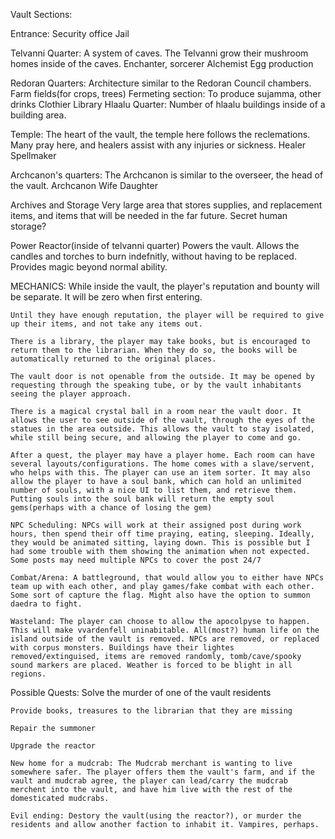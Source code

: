 Vault Sections:

Entrance:
    Security office
    Jail




Telvanni Quarter: A system of caves. The Telvanni grow their mushroom homes inside of the caves.
    Enchanter, sorcerer
    Alchemist
    Egg production

Redoran Quarters: Architecture similar to the Redoran Council chambers.
    Farm fields(for crops, trees)
    Fermeting section: To produce sujamma, other drinks
    Clothier
    Library
Hlaalu Quarter: Number of hlaalu buildings inside of a building area.


Temple: The heart of the vault, the temple here follows the reclemations. Many pray here, and healers assist with any injuries or sickness.
    Healer
    Spellmaker

Archcanon's quarters: The Archcanon is similar to the overseer, the head of the vault.
    Archcanon
    Wife
    Daughter

Archives and Storage
    Very large area that stores supplies, and replacement items, and items that will be needed in the far future.
    Secret human storage?

Power Reactor(inside of telvanni quarter)
    Powers the vault. Allows the candles and torches to burn indefnitly, without having to be replaced. Provides magic beyond normal ability.



MECHANICS:
    While inside the vault, the player's reputation and bounty will be separate. It will be zero when first entering.

    Until they have enough reputation, the player will be required to give up their items, and not take any items out. 

    There is a library, the player may take books, but is encouraged to return them to the librarian. When they do so, the books will be automatically returned to the original places.

    The vault door is not openable from the outside. It may be opened by requesting through the speaking tube, or by the vault inhabitants seeing the player approach.

    There is a magical crystal ball in a room near the vault door. It allows the user to see outside of the vault, through the eyes of the statues in the area outside. This allows the vault to stay isolated, while still being secure, and allowing the player to come and go.

    After a quest, the player may have a player home. Each room can have several layouts/configurations. The home comes with a slave/servent, who helps with this. The player can use an item sorter. It may also allow the player to have a soul bank, which can hold an unlimited number of souls, with a nice UI to list them, and retrieve them. Putting souls into the soul bank will return the empty soul gems(perhaps with a chance of losing the gem)

    NPC Scheduling: NPCs will work at their assigned post during work hours, then spend their off time praying, eating, sleeping. Ideally, they would be animated sitting, laying down. This is possible but I had some trouble with them showing the animation when not expected. Some posts may need multiple NPCs to cover the post 24/7

    Combat/Arena: A battleground, that would allow you to either have NPCs team up with each other, and play games/fake combat with each other. Some sort of capture the flag. Might also have the option to summon daedra to fight.

    Wasteland: The player can choose to allow the apocolpyse to happen. This will make vvardenfell uninabitable. All(most?) human life on the island outside of the vault is removed. NPCs are removed, or replaced with corpus monsters. Buildings have their lightes removed/extinguised, items are removed randomly, tomb/cave/spooky sound markers are placed. Weather is forced to be blight in all regions.

Possible Quests:
    Solve the murder of one of the vault residents

    Provide books, treasures to the librarian that they are missing

    Repair the summoner

    Upgrade the reactor

    New home for a mudcrab: The Mudcrab merchant is wanting to live somewhere safer. The player offers them the vault's farm, and if the vault and mudcrab agree, the player can lead/carry the mudcrab merchent into the vault, and have him live with the rest of the domesticated mudcrabs.

    Evil ending: Destory the vault(using the reactor?), or murder the residents and allow another faction to inhabit it. Vampires, perhaps.